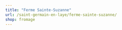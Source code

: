 ```yaml
---
title: "Ferme Sainte-Suzanne"
url: /saint-germain-en-laye/ferme-sainte-suzanne/
shop: fromage
---
```

